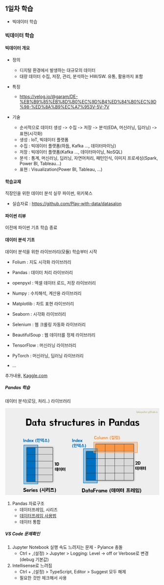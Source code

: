## 1일차 학습
- 빅데이터 학습

### 빅데이터 학습

#### 빅데이터 개요
- 정의
    - 디지털 환경에서 발생하는 대규모의 데이터
    - 대량 데이터 수집, 저장, 관리, 분석하는 HW/SW. 유통, 활용까지 포함
- 특징
    - https://velog.io/@garam/DE-%EB%B9%85%EB%8D%B0%EC%9D%B4%ED%84%B0%EC%9D%98-%ED%8A%B9%EC%A7%953V-5V-7V 

- 기술 
    - 순서적으로 데이터 생성 -> 수집 -> 저장 -> 분석(EDA, 머신러닝, 딥러닝) -> 표현(시각화)
    - 생성 : IoT, 빅데이터 플랫폼
    - 수집 : 빅데이터 플랫폼(하둡, Kafka ..., 데이터마이닝)
    - 저장 : 빅데이터 플랫폼(Kafka ..., 데이터마이닝, NoSQL)
    - 분석 : 통계, 머신러닝, 딥러닝, 자연어처리, 패턴인식, 이미지 프로세싱(Spark, Power BI, Tableau...)
    - 표현 : Visualization(Power BI, Tableau, ...)

#### 학습교재
직장인을 위한 데이터 분석 실무 파이썬, 위키북스

- 실습자료 : https://github.com/Play-with-data/datasalon 

#### 파이썬 리뷰
이전에 파이썬 기초 학습 종료

#### 데이터 분석 기초
데이터 분석을 위한 라이브러리(모듈) 학습부터 시작
- Folium : 지도 시각화 라이브러리 
- Pandas : 데이터 처리 라이브러리
- openpyxl : 엑셀 데이터 로드, 저장 라이브러리
- Numpy : 수치해석, 계산용 라이브러리
- Matplotlib : 차트 표현 라이브러리
- Seaborn : 시각화 라이브러리

- Selenium : 웹 크롤링 자동화 라이브러리
- BeautifulSoup : 웹 데이터를 정제 라이브러리

- TensorFlow : 머신러닝 라이브러리
- PyTorch : 머신러닝, 딥러닝 라이브러리
- ...

추가내용, [Kaggle.com](https://www.kaggle.com/) 

##### Pandas 학습
데이터 분석(로딩, 처리..) 라이브러리

![자료구조](https://raw.githubusercontent.com/hugoMGSung/bigdata-analysis-2024/main/images/ba001.png)

1. Pandas 자료구조
    - 데이터프레임, 시리즈
    - [데이터프레임 사용법](https://github.com/hugoMGSung/bigdata-analysis-2024/blob/main/day01/da01_pandas_basic.ipynb)
    - 데이터 통합


##### VS Code 문제확인
1. Jupyter Notebook 실행 속도 느려지는 문제 - Pylance 충돌
    - Ctrl + ,(설정) > Jupyter > Logging: Level -> off or Verbose로 변경(debug 기본값)
2. Intellisense로 느려짐
    - Ctrl + ,(설정) > TypeScript, Editor > Suggest 모두 해제
    - 필요한 것만 체크해서 사용
    

